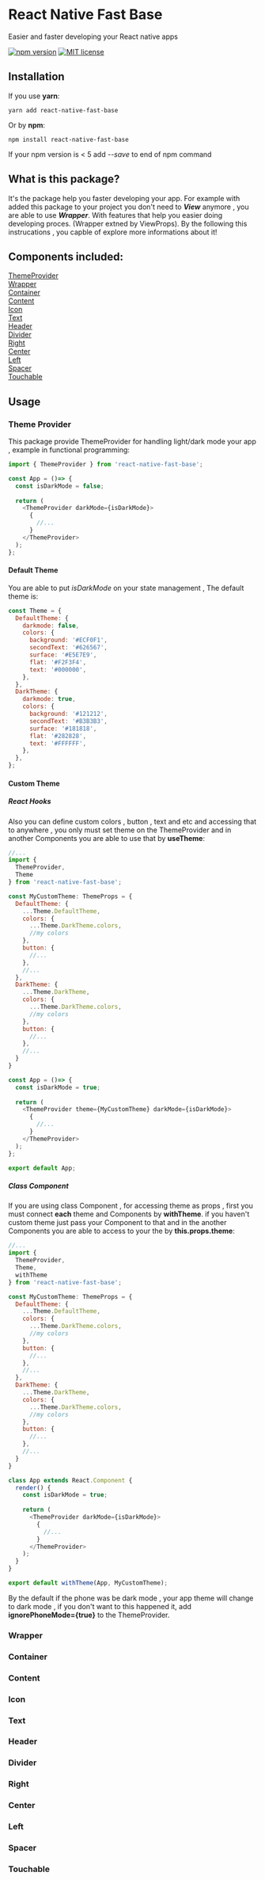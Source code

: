 # React Native Fast Base
Easier and faster developing your React native apps

[![npm version](https://badge.fury.io/js/react-native-fast-base.svg)](https://www.npmjs.com/package/react-native-fast-base)
[![MIT license](https://img.shields.io/badge/License-MIT-blue.svg)](https://lbesson.mit-license.org/)

## Installation

If you use **yarn**:
```
yarn add react-native-fast-base
```
Or by **npm**:
```
npm install react-native-fast-base
```
If your npm version is < 5 add *--save* to end of npm command

## What is this package?

It's the package help you faster developing your app. For example with added this package to your project you don't need to ***View*** anymore , you are able to use ***Wrapper***. With features that help you easier doing developing proces. (Wrapper extned by ViewProps). By the following  this instrucations , you capble of explore more informations about it!

## Components included:

[ThemeProvider](#theme-provider)<br/>
[Wrapper](#wrapper)<br/>
[Container](#container)<br/>
[Content](#content)<br/>
[Icon](#icon)<br/>
[Text](#text)<br/>
[Header](#header)<br/>
[Divider](#divider)<br/>
[Right](#right)<br/>
[Center](#center)<br/>
[Left](#left)<br/>
[Spacer](#spacer)<br/>
[Touchable](#touchable)

## Usage

### Theme Provider
This package provide ThemeProvider for handling light/dark mode your app , example in functional programming:

```js
import { ThemeProvider } from 'react-native-fast-base';

const App = ()=> {
  const isDarkMode = false;
  
  return (
    <ThemeProvider darkMode={isDarkMode}>
      {
        //...
      }
    </ThemeProvider>
  );
};
```

#### Default Theme
You are able to put *isDarkMode* on your state management , The default theme is:

```js
const Theme = {
  DefaultTheme: {
    darkmode: false,
    colors: {
      background: '#ECF0F1',
      secondText: '#626567',
      surface: '#E5E7E9',
      flat: '#F2F3F4',
      text: '#000000',
    },
  },
  DarkTheme: {
    darkmode: true,
    colors: {
      background: '#121212',
      secondText: '#B3B3B3',
      surface: '#181818',
      flat: '#282828',
      text: '#FFFFFF',
    },
  },
};
```
#### Custom Theme
##### React Hooks
Also you can define custom colors , button , text and etc and accessing that to anywhere , you only must set theme on the ThemeProvider and in another Components you are able to use that by **useTheme**:

```js
//...
import { 
  ThemeProvider,
  Theme
} from 'react-native-fast-base';

const MyCustomTheme: ThemeProps = {
  DefaultTheme: {
    ...Theme.DefaultTheme,
    colors: {
      ...Theme.DarkTheme.colors,
      //my colors
    },
    button: {
      //...
    },
    //...
  },
  DarkTheme: {
    ...Theme.DarkTheme,
    colors: {
      ...Theme.DarkTheme.colors,
      //my colors
    },
    button: {
      //...
    },
    //...
  }
}

const App = ()=> {
  const isDarkMode = true;
    
  return (
    <ThemeProvider theme={MyCustomTheme} darkMode={isDarkMode}>
      {
        //...
      }
    </ThemeProvider>
  );
};

export default App;
```
##### Class Component
If you are using class Component , for accessing theme as props , first you must connect **each** theme and Components by **withTheme**. if you haven't custom theme just pass your Component to that and in the another Components you are able to access to your the by **this.props.theme**:

```js
//...
import { 
  ThemeProvider,
  Theme,
  withTheme
} from 'react-native-fast-base';

const MyCustomTheme: ThemeProps = {
  DefaultTheme: {
    ...Theme.DefaultTheme,
    colors: {
      ...Theme.DarkTheme.colors,
      //my colors
    },
    button: {
      //...
    },
    //...
  },
  DarkTheme: {
    ...Theme.DarkTheme,
    colors: {
      ...Theme.DarkTheme.colors,
      //my colors
    },
    button: {
      //...
    },
    //...
  }
}

class App extends React.Component {
  render() {
    const isDarkMode = true;
    
    return (
      <ThemeProvider darkMode={isDarkMode}>
        {
          //...
        }
      </ThemeProvider>
    );
  }
}

export default withTheme(App, MyCustomTheme);
```
By the default if the phone was be dark mode , your app theme will change to dark mode , if you don't want to this happened  it, add **ignorePhoneMode={true}** to the ThemeProvider.

### Wrapper
### Container
### Content
### Icon
### Text
### Header
### Divider
### Right
### Center
### Left
### Spacer
### Touchable
